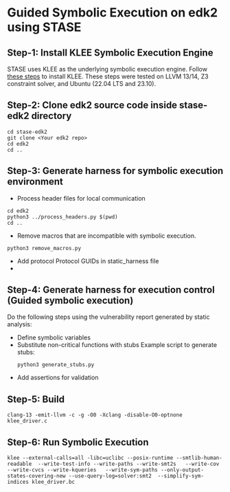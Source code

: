 # Guided Symbolic Execution on edk2 using STASE 

## Step-1: Install KLEE Symbolic Execution Engine 
STASE uses KLEE as the underlying symbolic execution engine. Follow [these steps](install_klee.md) to install KLEE. These steps were tested on LLVM 13/14, Z3 constraint solver, and  Ubuntu (22.04 LTS and 23.10). 

## Step-2: Clone edk2 source code inside stase-edk2 directory
```
cd stase-edk2
git clone <Your edk2 repo>
cd edk2
cd ..
```

## Step-3: Generate harness for symbolic execution environment
- Process header files for local communication
```
cd edk2
python3 ../process_headers.py $(pwd)
cd ..
```

- Remove macros that are incompatible with symbolic execution.
```
python3 remove_macros.py
```
- Add protocol Protocol GUIDs in static_harness file
- 
## Step-4: Generate harness for execution control (Guided symbolic execution)

Do the following steps using the vulnerability report generated by static analysis:
- Define symbolic variables
- Substitute non-critical functions with stubs 
    Example script to generate stubs:
    ```
    python3 generate_stubs.py
    ```
- Add assertions for validation

## Step-5: Build
```
clang-13 -emit-llvm -c -g -O0 -Xclang -disable-O0-optnone klee_driver.c
```
## Step-6: Run Symbolic Execution
```
klee --external-calls=all -libc=uclibc --posix-runtime --smtlib-human-readable  --write-test-info --write-paths --write-smt2s   --write-cov  --write-cvcs --write-kqueries   --write-sym-paths --only-output-states-covering-new --use-query-log=solver:smt2  --simplify-sym-indices klee_driver.bc
```


